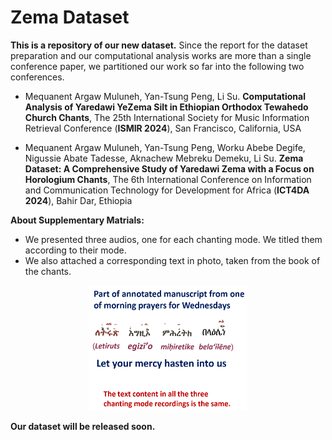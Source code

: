 # Zema Dataset 
**This is a repository of our new dataset.**
Since the report for the dataset preparation and our computational analysis works are more than a single conference paper, we partitioned our work so far into the following two conferences.

* Mequanent Argaw Muluneh, Yan-Tsung Peng, Li Su. **Computational Analysis of Yaredawi YeZema Silt in Ethiopian Orthodox Tewahedo Church Chants**, The 25th International Society for Music Information Retrieval Conference (**ISMIR 2024**), San Francisco, California, USA

* Mequanent Argaw Muluneh, Yan-Tsung Peng, Worku Abebe Degife, Nigussie Abate Tadesse, Aknachew Mebreku Demeku, Li Su. **Zema Dataset: A Comprehensive Study of Yaredawi Zema with a Focus on Horologium Chants**, The 6th International Conference on Information and Communication Technology for Development for Africa (**ICT4DA 2024**), Bahir Dar, Ethiopia
 

**About Supplementary Matrials:**
* We presented three audios, one for each chanting mode. We titled them according to their mode. 
* We also attached a corresponding text in photo, taken from the book of the chants. 

<p align="center">
    <img src="/supplementary/manuscript_segment_2024-10-25_185957.png"  height="200px"  width="50%">
</p>

**Our dataset will be released soon.**